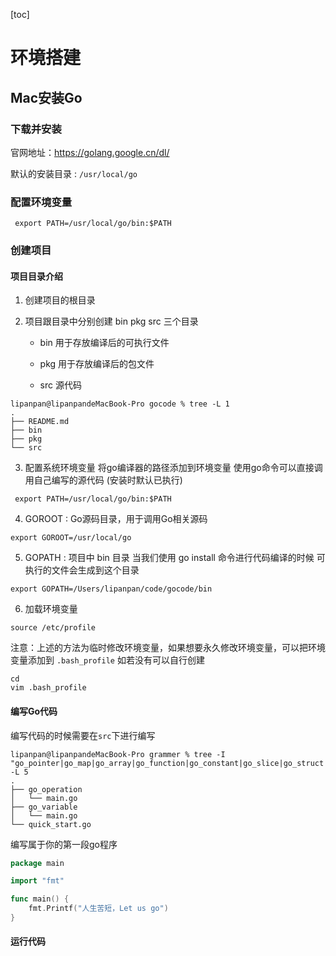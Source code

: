 



[toc]

# 环境搭建



## Mac安装Go

### 下载并安装

官网地址：https://golang.google.cn/dl/

默认的安装目录 : `/usr/local/go`

### 配置环境变量

```shell
 export PATH=/usr/local/go/bin:$PATH
```

### 创建项目

#### 项目目录介绍

1. 创建项目的根目录

2. 项目跟目录中分别创建 bin pkg src 三个目录

   + bin 用于存放编译后的可执行文件

   + pkg 用于存放编译后的包文件
   + src  源代码

```
lipanpan@lipanpandeMacBook-Pro gocode % tree -L 1
.
├── README.md
├── bin   
├── pkg
└── src
```

3. 配置系统环境变量 将go编译器的路径添加到环境变量 使用go命令可以直接调用自己编写的源代码 (安装时默认已执行)

```shell
 export PATH=/usr/local/go/bin:$PATH
```

4. GOROOT : Go源码目录，用于调用Go相关源码

```shell
export GOROOT=/usr/local/go
```

5. GOPATH : 项目中 bin 目录 当我们使用 go install 命令进行代码编译的时候 可执行的文件会生成到这个目录

```shell
export GOPATH=/Users/lipanpan/code/gocode/bin
```

6. 加载环境变量

```shell
source /etc/profile
```

注意：上述的方法为临时修改环境变量，如果想要永久修改环境变量，可以把环境变量添加到 `.bash_profile` 如若没有可以自行创建

```shell
cd 
vim .bash_profile

```

#### 编写Go代码

编写代码的时候需要在`src`下进行编写

```shell
lipanpan@lipanpandeMacBook-Pro grammer % tree -I "go_pointer|go_map|go_array|go_function|go_constant|go_slice|go_struct|go_condition" -L 5
.
├── go_operation
│   └── main.go
├── go_variable
│   └── main.go
└── quick_start.go

```

编写属于你的第一段go程序

```go
package main

import "fmt"

func main() {
	fmt.Printf("人生苦短，Let us go")
}
```

#### 运行代码



















